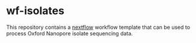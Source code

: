 # wf-isolates

This repository contains a [nextflow](https://www.nextflow.io/) workflow
template that can be used to process Oxford Nanopore isolate sequencing data.

